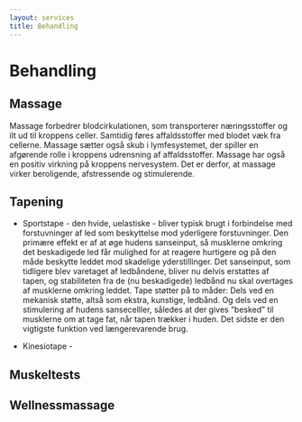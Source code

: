 ```yaml
---
layout: services
title: Behandling
---
```


# Behandling

## Massage

Massage forbedrer blodcirkulationen, som transporterer næringsstoffer og ilt ud til kroppens celler. Samtidig føres affaldsstoffer med blodet væk fra cellerne. Massage sætter også skub i lymfesystemet, der spiller en afgørende rolle i kroppens udrensning af affaldsstoffer. Massage har også en positiv virkning på kroppens nervesystem. Det er derfor, at massage virker beroligende, afstressende og stimulerende.

## Tapening

* Sportstape - den hvide, uelastiske - bliver typisk brugt i forbindelse med forstuvninger af led som beskyttelse mod yderligere forstuvninger. Den primære effekt er af at øge hudens sanseinput, så musklerne omkring det beskadigede led får mulighed for at reagere hurtigere og på den måde beskytte leddet mod skadelige yderstillinger. Det sanseinput, som tidligere blev varetaget af ledbåndene, bliver nu delvis erstattes af tapen, og stabiliteten fra de (nu beskadigede) ledbånd nu skal overtages af musklerne omkring leddet. Tape støtter på to måder: Dels ved en mekanisk støtte, altså som ekstra, kunstige, ledbånd. Og dels ved en stimulering af hudens sansecelller, således at der gives ”besked” til musklerne om at tage fat, når tapen trækker i huden. Det sidste er den vigtigste funktion ved længerevarende brug.

* Kinesiotape -

## Muskeltests

## Wellnessmassage
